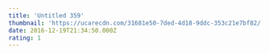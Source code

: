 ```yaml
---
title: 'Untitled 359'
thumbnail: 'https://ucarecdn.com/31681e50-7ded-4d18-9ddc-353c21e7bf82/'
date: 2016-12-19T21:34:50.000Z
rating: 1
---
```

